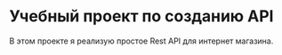 # Учебный проект по созданию API

В этом проекте я реализую простое Rest API для интернет магазина.
